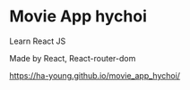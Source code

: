 # Movie App hychoi

Learn React JS

Made by
 React, React-router-dom

https://ha-young.github.io/movie_app_hychoi/
